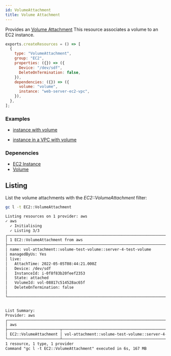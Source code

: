 ```yaml
---
id: VolumeAttachment
title: Volume Attachment
---
```


Provides an [Volume Attachment](https://console.aws.amazon.com/ec2/v2/home?#Volumes:)
This resource associates a volume to an EC2 instance.

```js
exports.createResources = () => [
  {
    type: "VolumeAttachment",
    group: "EC2",
    properties: ({}) => ({
      Device: "/dev/sdf",
      DeleteOnTermination: false,
    }),
    dependencies: ({}) => ({
      volume: "volume",
      instance: "web-server-ec2-vpc",
    }),
  },
];
```

### Examples

- [instance with volume](https://github.com/grucloud/grucloud/blob/main/examples/aws/EC2/volume)

- [instance in a VPC with volume](https://github.com/grucloud/grucloud/blob/main/examples/aws/EC2/ec2-vpc)

### Depenencies

- [EC2 Instance](./Instance.md)
- [Volume](./Volume.md)

## Listing

List the volume attachments with the _EC2::VolumeAttachment_ filter:

```sh
gc l -t EC2::VolumeAttachment
```

```txt
Listing resources on 1 provider: aws
✓ aws
  ✓ Initialising
  ✓ Listing 3/3
┌─────────────────────────────────────────────────────────────────────────┐
│ 1 EC2::VolumeAttachment from aws                                        │
├─────────────────────────────────────────────────────────────────────────┤
│ name: vol-attachment::volume-test-volume::server-4-test-volume          │
│ managedByUs: Yes                                                        │
│ live:                                                                   │
│   AttachTime: 2022-05-05T08:44:21.000Z                                  │
│   Device: /dev/sdf                                                      │
│   InstanceId: i-0f8f83b20feef2353                                       │
│   State: attached                                                       │
│   VolumeId: vol-08817c514528ac65f                                       │
│   DeleteOnTermination: false                                            │
│                                                                         │
└─────────────────────────────────────────────────────────────────────────┘


List Summary:
Provider: aws
┌────────────────────────────────────────────────────────────────────────┐
│ aws                                                                    │
├───────────────────────┬────────────────────────────────────────────────┤
│ EC2::VolumeAttachment │ vol-attachment::volume-test-volume::server-4-… │
└───────────────────────┴────────────────────────────────────────────────┘
1 resource, 1 type, 1 provider
Command "gc l -t EC2::VolumeAttachment" executed in 6s, 167 MB
```
